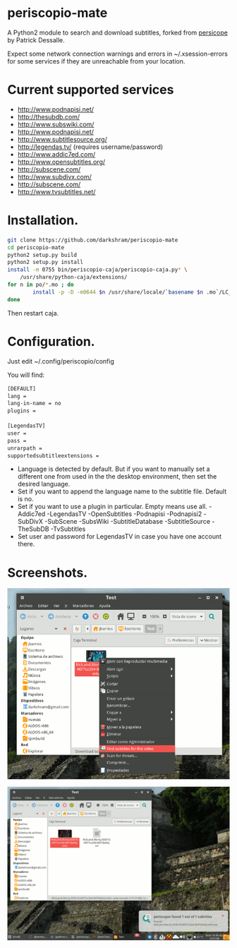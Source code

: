 periscopio-mate
============

A Python2 module to search and download subtitles, forked from [persicope](https://github.com/patrickdessalle/periscope) by Patrick Dessalle.

Expect some network connection warnings and errors in ~/.xsession-errors for some services if they are unreachable from your location.

Current supported services
==========================

- http://www.podnapisi.net/
- http://thesubdb.com/
- http://www.subswiki.com/
- http://www.podnapisi.net/
- http://www.subtitlesource.org/
- http://legendas.tv/ (requires username/password)
- http://www.addic7ed.com/
- http://www.opensubtitles.org/
- http://subscene.com/
- http://www.subdivx.com/
- http://subscene.com/
- http://www.tvsubtitles.net/

Installation.
============

```bash
git clone https://github.com/darkshram/periscopio-mate
cd periscopio-mate
python2 setup.py build
python2 setup.py install
install -m 0755 bin/periscopio-caja/periscopio-caja.py* \
    /usr/share/python-caja/extensions/
for n in po/*.mo ; do
        install -p -D -m0644 $n /usr/share/locale/`basename $n .mo`/LC_MESSAGES/periscopio-caja.mo
done
```

Then restart caja.

Configuration.
=============

Just edit ~/.config/periscopio/config

You will find:

```bash
[DEFAULT]
lang =
lang-in-name = no
plugins =

[LegendasTV]
user =
pass =
unrarpath =
supportedsubtitleextensions =
```
- Language is detected by default. But if you want to manually set a different one from used in the the desktop environment, then set the desired language.
- Set if you want to append the language name to the subtitle file. Default is no.
- Set if you want to use a plugin in particular. Empty means use all.
     -Addic7ed
     -LegendasTV
     -OpenSubtitles
     -Podnapisi
     -Podnapisi2
     -SubDivX
     -SubScene
     -SubsWiki
     -SubtitleDatabase
     -SubtitleSource
     -TheSubDB
     -TvSubtitles
- Set user and password for LegendasTV in case you have one account there.

Screenshots.
===========

![Caja context menu](screenshots/screenshot1.png?raw=true "Caja context menu")

![Desktop notification](screenshots/screenshot2.png?raw=true "Desktop notification")

